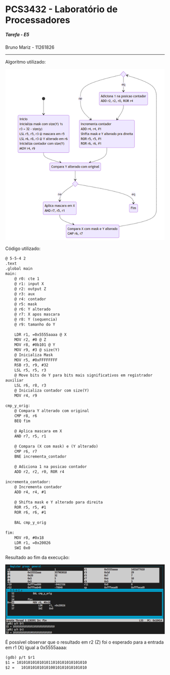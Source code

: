 # PCS3432 - Laboratório de Processadores

##### Tarefa - E5

Bruno Mariz - 11261826

---

Algoritmo utilizado:

![](img/5-5-4-2-asm.png)

Código utilizado:

```assembly
@ 5-5-4 2
.text
.global main
main:
    @ r0: cte 1
    @ r1: input X
    @ r2: output Z
    @ r3: aux
    @ r4: contador
    @ r5: mask
    @ r6: Y alterado
    @ r7: X apos mascara
    @ r8: Y (sequencia)
    @ r9: tamanho do Y

    LDR r1, =0x5555aaaa @ X
    MOV r2, #0 @ Z
    MOV r8, #0b101 @ Y
    MOV r9, #3 @ size(Y)
    @ Inicializa Mask
    MOV r5, #0xFFFFFFFF
    RSB r3, r9, #32
    LSL r5, r5, r3
    @ Move bits de Y para bits mais significativos em registrador auxiliar
    LSL r6, r8, r3
    @ Inicializa contador com size(Y)
    MOV r4, r9

cmp_y_orig:
    @ Compara Y alterado com original
    CMP r8, r6
    BEQ fim

    @ Aplica mascara em X
    AND r7, r5, r1

    @ Compara (X com mask) e (Y alterado)
    CMP r6, r7
    BNE incrementa_contador

    @ Adiciona 1 na posicao contador
    ADD r2, r2, r0, ROR r4

incrementa_contador:
    @ Incrementa contador
    ADD r4, r4, #1

    @ Shifta mask e Y alterado para direita
    ROR r5, r5, #1
    ROR r6, r6, #1

    BAL cmp_y_orig

fim:
    MOV	r0, #0x18
	LDR	r1, =0x20026
	SWI	0x0

```

Resultado ao fim da execução:

![](img/5-5-4-2-fim.png)

É possível observar que o resultado em r2 (Z) foi o esperado para a entrada em r1 (X) igual a 0x5555aaaa:

```
(gdb) p/t $r1
$1 = 1010101010101011010101010101010
$2 =   10101010101010010101010101010
```
